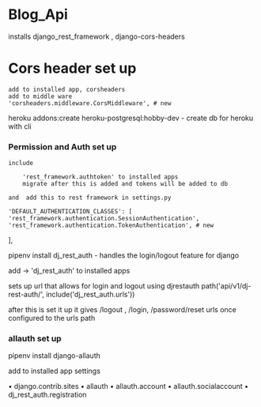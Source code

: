 # Blog_Api

installs django_rest_framework , django-cors-headers

# Cors header set up

    add to installed app, corsheaders
    add to middle ware
    'corsheaders.middleware.CorsMiddleware', # new

heroku addons:create heroku-postgresql:hobby-dev - create db for heroku with cli

### Permission and Auth set up

    include

        'rest_framework.authtoken' to installed apps
        migrate after this is added and tokens will be added to db

    and  add this to rest framework in settings.py

    'DEFAULT_AUTHENTICATION_CLASSES': [ 'rest_framework.authentication.SessionAuthentication', 'rest_framework.authentication.TokenAuthentication', # new

],

pipenv install dj_rest_auth - handles the login/logout feature for django

add -> 'dj_rest_auth' to installed apps

sets up url that allows for login and logout using djrestauth
path('api/v1/dj-rest-auth/', include('dj_rest_auth.urls'))

after this is set it up it gives /logout , /login, /password/reset urls once configured to the urls path

### allauth set up

pipenv install django-allauth

add to installed app settings

• django.contrib.sites
• allauth
• allauth.account
• allauth.socialaccount
• dj_rest_auth.registration
